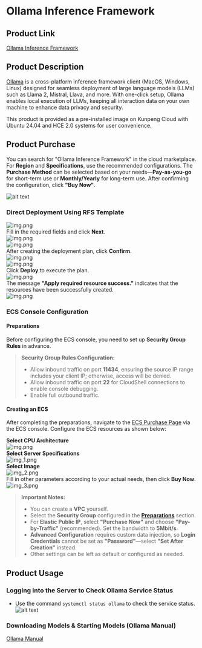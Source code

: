 # Ollama Inference Framework  
## Product Link  
[Ollama Inference Framework](https://marketplace.huaweicloud.com/contents/c2624f6f-2e5e-4e0e-813a-832bd101101e#productid=OFFI1137707809154215936)  

## Product Description  
[Ollama](https://ollama.com/) is a cross-platform inference framework client (MacOS, Windows, Linux) designed for seamless deployment of large language models (LLMs) such as Llama 2, Mistral, Llava, and more. With one-click setup, Ollama enables local execution of LLMs, keeping all interaction data on your own machine to enhance data privacy and security.  

This product is provided as a pre-installed image on Kunpeng Cloud with Ubuntu 24.04 and HCE 2.0 systems for user convenience.  

## Product Purchase  
You can search for "Ollama Inference Framework" in the cloud marketplace.  
For **Region** and **Specifications**, use the recommended configurations. The **Purchase Method** can be selected based on your needs—**Pay-as-you-go** for short-term use or **Monthly/Yearly** for long-term use. After confirming the configuration, click **"Buy Now"**.  

![alt text](./images/image.png)  

### Direct Deployment Using RFS Template  
![img.png](images/img1.png)  
Fill in the required fields and click **Next**.  
![img.png](images/img2.png)  
![img.png](images/img3.png)  
After creating the deployment plan, click **Confirm**.  
![img.png](images/img4.png)  
![img.png](images/img5.png)  
Click **Deploy** to execute the plan.  
![img.png](images/img6.png)  
The message **"Apply required resource success."** indicates that the resources have been successfully created.  
![img.png](images/img7.png)  

### ECS Console Configuration  
#### Preparations  

Before configuring the ECS console, you need to set up **Security Group Rules** in advance.  

> **Security Group Rules Configuration:**  
> - Allow inbound traffic on port **11434**, ensuring the source IP range includes your client IP; otherwise, access will be denied.  
> - Allow inbound traffic on port **22** for CloudShell connections to enable console debugging.  
> - Enable full outbound traffic.  

#### Creating an ECS  

After completing the preparations, navigate to the [ECS Purchase Page](https://support.huaweicloud.com/qs-ecs/ecs_01_0103.html) via the ECS console. Configure the ECS resources as shown below:  

**Select CPU Architecture**  
![img.png](images/img8.png)  
**Select Server Specifications**  
![img_1.png](images/img_1.png)  
**Select Image**  
![img_2.png](images/img_2.png)  
Fill in other parameters according to your actual needs, then click **Buy Now**.  
![img_3.png](images/img_3.png)  

> **Important Notes:**  
> - You can create a **VPC** yourself.  
> - Select the **Security Group** configured in the [**Preparations**](#preparations) section.  
> - For **Elastic Public IP**, select **"Purchase Now"** and choose **"Pay-by-Traffic"** (recommended). Set the bandwidth to **5Mbit/s**.  
> - **Advanced Configuration** requires custom data injection, so **Login Credentials** cannot be set as **"Password"**—select **"Set After Creation"** instead.  
> - Other settings can be left as default or configured as needed.  

## Product Usage  
### Logging into the Server to Check Ollama Service Status  
- Use the command `systemctl status ollama` to check the service status.  
![alt text](./images/image-4.png)  

### Downloading Models & Starting Models (Ollama Manual)  
[Ollama Manual](https://ollama.cadn.net.cn/#quickstart)